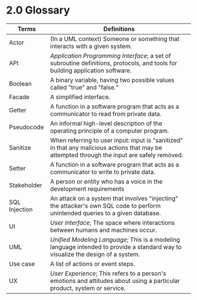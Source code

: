 # 2.0 Glossary

**Terms**   | **Definitions**
--------|------------
Actor | (In a UML context) Someone or something that interacts with a given system.
API | _Application Programming Interface_; a set of subroutine definitions, protocols, and tools for building application software.
Boolean | A binary variable, having two possible values called "true" and "false."
Facade | A simplified interface.
Getter | A function in a software program that acts as a communicator to read from private data.
Pseudocode | An informal high-level description of the operating principle of a computer program.
Sanitize | When referring to user input: input is "sanitized" in that any malicious actions that may be attempted through the input are safely removed.
Setter | A function in a software program that acts as a communicator to write to private data.
Stakeholder | A person or entity who has a voice in the development requirements
SQL Injection | An attack on a system that involves "injecting" the attacker's own SQL code to perform unintended queries to a given database.
UI | _User Interface_; The space where interactions between humans and machines occur.
UML | _Unified Modeling Language_; This is a modeling language intended to provide a standard way to visualize the design of a system.
Use case | A list of actions or event steps.
UX | _User Experience_; This refers to a person's emotions and attitudes about using a particular product, system or service.

